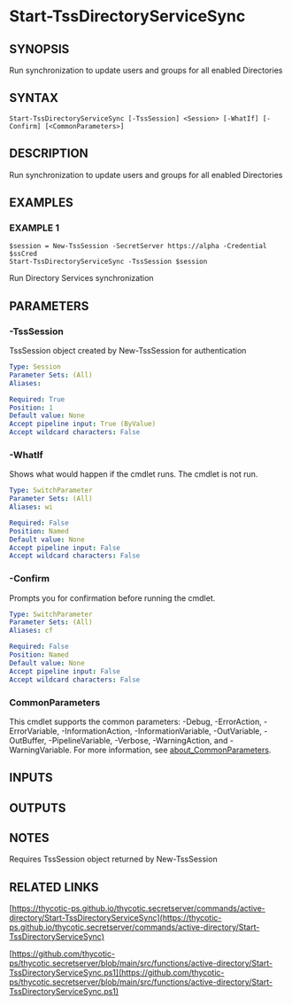 # Start-TssDirectoryServiceSync

## SYNOPSIS
Run synchronization to update users and groups for all enabled Directories

## SYNTAX

```
Start-TssDirectoryServiceSync [-TssSession] <Session> [-WhatIf] [-Confirm] [<CommonParameters>]
```

## DESCRIPTION
Run synchronization to update users and groups for all enabled Directories

## EXAMPLES

### EXAMPLE 1
```
$session = New-TssSession -SecretServer https://alpha -Credential $ssCred
Start-TssDirectoryServiceSync -TssSession $session
```

Run Directory Services synchronization

## PARAMETERS

### -TssSession
TssSession object created by New-TssSession for authentication

```yaml
Type: Session
Parameter Sets: (All)
Aliases:

Required: True
Position: 1
Default value: None
Accept pipeline input: True (ByValue)
Accept wildcard characters: False
```

### -WhatIf
Shows what would happen if the cmdlet runs.
The cmdlet is not run.

```yaml
Type: SwitchParameter
Parameter Sets: (All)
Aliases: wi

Required: False
Position: Named
Default value: None
Accept pipeline input: False
Accept wildcard characters: False
```

### -Confirm
Prompts you for confirmation before running the cmdlet.

```yaml
Type: SwitchParameter
Parameter Sets: (All)
Aliases: cf

Required: False
Position: Named
Default value: None
Accept pipeline input: False
Accept wildcard characters: False
```

### CommonParameters
This cmdlet supports the common parameters: -Debug, -ErrorAction, -ErrorVariable, -InformationAction, -InformationVariable, -OutVariable, -OutBuffer, -PipelineVariable, -Verbose, -WarningAction, and -WarningVariable. For more information, see [about_CommonParameters](http://go.microsoft.com/fwlink/?LinkID=113216).

## INPUTS

## OUTPUTS

## NOTES
Requires TssSession object returned by New-TssSession

## RELATED LINKS

[https://thycotic-ps.github.io/thycotic.secretserver/commands/active-directory/Start-TssDirectoryServiceSync](https://thycotic-ps.github.io/thycotic.secretserver/commands/active-directory/Start-TssDirectoryServiceSync)

[https://github.com/thycotic-ps/thycotic.secretserver/blob/main/src/functions/active-directory/Start-TssDirectoryServiceSync.ps1](https://github.com/thycotic-ps/thycotic.secretserver/blob/main/src/functions/active-directory/Start-TssDirectoryServiceSync.ps1)

